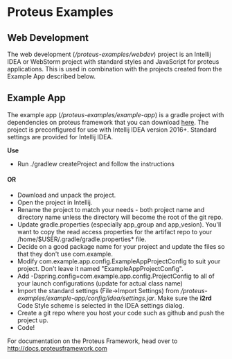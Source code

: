 Proteus Examples
================

Web Development
---------------

The web development (*/proteus-examples/webdev*) project is an Intellij IDEA or WebStorm project with standard styles and JavaScript for proteus applications. This is used in combination with the projects created from the Example App described below.



Example App
-----------

The example app (*/proteus-examples/example-app*) is a gradle project with dependencies on proteus framework that you can download [here](https://github.com/VentureTech/proteus-examples/releases/). The project is preconfigured for use with Intellij IDEA version 2016+. Standard settings are provided for Intellij IDEA.

<strong>Use</strong>

* Run ./gradlew createProject and follow the instructions

#### OR

* Download and unpack the project.
* Open the project in Intellij. 
* Rename the project to match your needs - both project name and directory name unless the directory will become the root of the git repo.
* Update gradle.properties (especially app_group and app_vesion). You'll want to copy the read access properties for the artifact repo to your /home/$USER/.gradle/gradle.properties* file.
* Decide on a good package name for your project and update the files so that they don't use com.example.
* Modify com.example.app.config.ExampleAppProjectConfig to suit your project.  Don't leave it named "ExampleAppProjectConfig".
* Add -Dspring.config=com.example.app.config.ProjectConfig to all of your launch configurations (update for actual class name)
* Import the standard settings (File->Import Settings) from */proteus-examples/example-app/config/idea/settings.jar*. Make sure the __i2rd__ Code Style scheme is selected in the IDEA settings dialog.
* Create a git repo where you host your code such as github and push the project up.
* Code!


For documentation on the Proteus Framework, head over to http://docs.proteusframework.com
